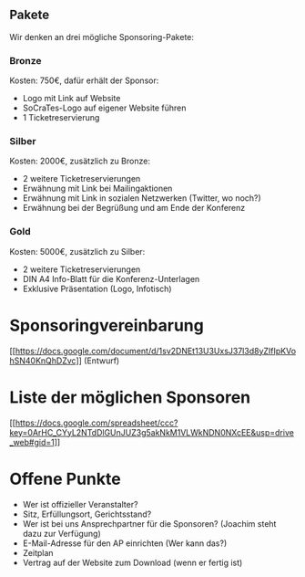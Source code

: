 ## Pakete
Wir denken an drei mögliche Sponsoring-Pakete:
### Bronze
Kosten: 750€, dafür erhält der Sponsor:
- Logo mit Link auf Website
- SoCraTes-Logo auf eigener Website führen
- 1 Ticketreservierung

### Silber
Kosten: 2000€, zusätzlich zu Bronze:
- 2 weitere Ticketreservierungen
- Erwähnung mit Link bei Mailingaktionen
- Erwähnung mit Link in sozialen Netzwerken (Twitter, wo noch?)
- Erwähnung bei der Begrüßung und am Ende der Konferenz

### Gold
Kosten: 5000€, zusätzlich zu Silber:
- 2 weitere Ticketreservierungen
- DIN A4 Info-Blatt für die Konferenz-Unterlagen
- Exklusive Präsentation (Logo, Infotisch)

# Sponsoringvereinbarung
[[https://docs.google.com/document/d/1sv2DNEt13U3UxsJ37l3d8yZIfIpKVohSN40KnQhDZvc]] (Entwurf)

# Liste der möglichen Sponsoren
[[https://docs.google.com/spreadsheet/ccc?key=0ArHC_CYyL2NTdDlGUnJUZ3g5akNkM1VLWkNDN0NXcEE&usp=drive_web#gid=1]]

# Offene Punkte
- Wer ist offizieller Veranstalter?
- Sitz, Erfüllungsort, Gerichtsstand?
- Wer ist bei uns Ansprechpartner für die Sponsoren? (Joachim steht dazu zur Verfügung)
- E-Mail-Adresse für den AP einrichten (Wer kann das?)
- Zeitplan
- Vertrag auf der Website zum Download (wenn er fertig ist)
